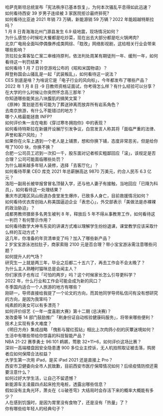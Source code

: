 哈萨克斯坦总统宣布「宪法秩序已基本恢复」，为何本次骚乱平息得如此迅速？  
如何看待西安 39 岁男子连续被 3 家医院拒诊最终猝死?  
如何看待比亚迪 2021 年销 73 万辆，新能源销 59 万辆？2022 年能超越特斯拉吗？  
1 月 8 日青海海北州门源县发生 6.9 级地震，现场情况如何？  
为什么感觉小时候吃大餐都是吃炒菜，现在出去大部分都是吃火锅烤肉?  
北京广电局全面叫停偶像养成类网综、「耽改」网络影视剧，这给相关行业会带来哪些影响？  
货拉拉女乘客坠亡案二审维持原判，依法判处周某有期徒刑一年、缓刑一年，如何看待这一判罚结果？  
如何看待 1 月 7 日铃空游戏公布的《昭和米国物语》？  
拜登称国会山骚乱是一起「武装叛乱」，如何看待这一说法？  
CES 到底是啥？为啥说它是「电子行业的风向标」，今年都发布了哪些产品？  
2022 年 1 月 8 日 -9 日教师资格证面试，你考得怎么样？有什么经验可以分享？  
在大学的什么时候让你突然怀念高三那年？  
你知道哪些能笑出八块腹肌的搞笑文案？  
《原神》策划是否有可能为了葬送钟离而放弃所有岩系角色？  
去南京旅游，有什么不能错过的地方？  
哪个人格最能拯救 INFP?  
如何评价朱一龙在电影《穿过寒冬拥抱你》中的表现？  
如何看待特斯拉在新疆开设展厅引发争议，白宫发言人称其将「面临严重的法律、声誉和客户风险」？  
如果你在火车上遇到一个老人是上铺票，想和你换下铺，态度非常恶劣，但是给你甩了1000 块，你换不换？  
合肥一公司员工迟到一次扣一千，股东面对记者核实粗鄙回应「滚」，该规定是否合理？公司可能面临哪些处罚？  
为什么越来越多年轻人装修，选择「去客厅化」？  
如何看待苹果 CEO 库克 2021 年总薪酬高达 9870 万美元，约合人民币 6.3 亿元？  
洛阳一副局长被举报曾冒名顶替入学，还与他人妻子有接触，当地回应「已降为科员」，如何看待这一处理结果？  
重庆市武隆区凤山街道办食堂发生爆炸，已致多人身亡，目前救援情况如何？  
如何看待优衣库创始人称美国逼迫企业「表忠心」，外交部表示「美做法是赤裸裸的政治胁迫」？  
成都男教师猥亵多名男生被判 8 年，释放后 5 年不得从事教育工作，如何看待这一判罚？有何警示作用？  
如何看待数学大神韦东奕的讲课方式难以理解学生纷纷退课，课堂教学应该采取什么样的互动方式？  
这几年，你准备的年货清单变了吗？加入了哪些新产品？  
2 岁宝宝游泳池拉肚子，商家索赔 2100 元是否合理？带小宝宝游泳需注意哪些问题？  
如何提升人的气场？  
研究生一上就是两三年，毕业之后都二十五六了，再去工作会不会太晚了？  
为什么主人熟睡时猫咪总是会闻主人？  
你们家孩子也有过「可怕的两岁」吗？这个时候家长怎么引导更科学？  
2022 年，什么行业和工作会可能会成为新的风口？  
冬季国内适合一个人旅游的地方有哪些？  
刚研一，导师直接给我提了一个论文的方向，而其他同学导师私信问有没有想研究的方向，是因为我笨吗？  
纯素颜的美女可以有多漂亮？  
如何评价综艺《一年一度喜剧大赛》第十二期 (总决赛)？  
发改委等 14 部门鼓励推广「刷身份证自动核验健康码服务」，将带来哪些便利？技术上实现有多大难度？  
《明日方舟》集成战略 「傀影与猩红孤钻」相比上次肉鸽小刻的灰蕈迷境如何？  
生活中有哪些带给你惊喜的科技智能产品？  
NBA 21-22 赛季勇士 96:101 鹈鹕，莺歌 32+11+6，如何评价这场比赛？  
深圳一高端楼盘因安全隐患遭 900 多位业主控诉，无人机拍照取证被击落，购房者应如何保障合法权益？  
大学生第一次用 iPad，是买 iPad 2021 还是直接上 Pro？  
西安市卫健委向全市人民致歉，目前西安市医疗保障情况如何？后续疫情防控还需要注意什么？  
如何过好大学生活，让自己不留遗憾？  
新能源车主凌晨四点起床抢充电桩，透露出哪些信息？  
假如没有主角光环，萧炎在《斗破苍穹》大结局时会存活下来的概率大概能有多少？  
人在感到饥饿时，是因为胃里没有食物了，还是没有「热量」了？  
你有哪些给年轻人的经典句子？  
